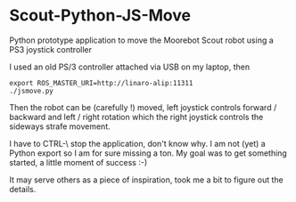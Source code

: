 # Scout-Python-JS-Move
Python prototype application to move the Moorebot Scout robot using a PS3 joystick controller

I used an old PS/3 controller attached via USB on my laptop, then

```
export ROS_MASTER_URI=http://linaro-alip:11311
./jsmove.py
```

Then the robot can be (carefully !) moved, left joystick controls
forward / backward and left / right rotation which the right joystick
controls the sideways strafe movement.

I have to CTRL-\ stop the application, don't know why. I am not (yet) a
Python export so I am for sure missing a ton. My goal was to get something
started, a little moment of success :-)

It may serve others as a piece of inspiration, took me a bit to figure out
the details.
